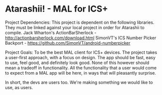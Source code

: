 Atarashii! - MAL for ICS+
==============

Project Dependencies:
This project is dependent on the following libraries. They must be linked against your local project in order for Atarashii to compile.
Jack Wharton's ActionBarSherlock - http://actionbarsherlock.com/download.html
SimonVT's ICS Number Picker Backport - https://github.com/SimonVT/android-numberpicker 


Project Goals:
To be the best MAL client for ICS+ devices. The project takes a user-first approach, with a focus on design.
The app should be fast, easy to use, feel good, and definitely look good. None of this however should mean a tradeoff in functionality.
All the functionality that a user would come to expect from a MAL app will be here, in ways that will pleasantly surprise.

In short, the devs are users too. We're making something we would like to use, as users.